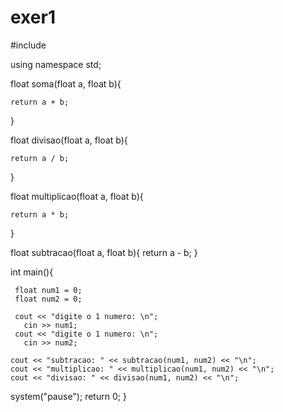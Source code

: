 # exer1
#include<iostream>

using namespace std;

float soma(float a, float b){
	
	return a + b;
}

float divisao(float a, float b){
	
	return a / b;
}

float multiplicao(float a, float b){
	
	return a * b;
}

float subtracao(float a, float b){
	return a - b;
}

int main(){
     
     float num1 = 0;
	 float num2 = 0;
	 
	 cout << "digite o 1 numero: \n";
       cin >> num1;
	 cout << "digite o 1 numero: \n";
       cin >> num2;
	 
	cout << "subtracao: " << subtracao(num1, num2) << "\n";
	cout << "multiplicao: " << multiplicao(num1, num2) << "\n";
	cout << "divisao: " << divisao(num1, num2) << "\n";
system("pause");
return 0;
}
